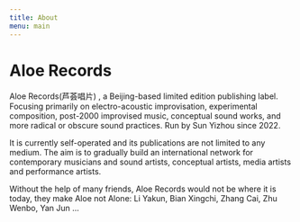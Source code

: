```yaml
---
title: About
menu: main
---
```

# Aloe Records

Aloe Records(芦荟唱片) , a Beijing-based limited edition publishing label. Focusing primarily on electro-acoustic improvisation, experimental composition, post-2000 improvised music, conceptual sound works, and more radical or obscure sound practices. Run by Sun Yizhou since 2022.

It is currently self-operated and its publications are not limited to any medium. The aim is to gradually build an international network for contemporary musicians and sound artists, conceptual artists, media artists and performance artists.

Without the help of many friends, Aloe Records would not be where it is today, they make Aloe not Alone: Li Yakun, Bian Xingchi, Zhang Cai, Zhu Wenbo, Yan Jun ...